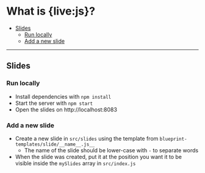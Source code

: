 <h1>What is {live:js}?</h1>

- [Slides](#slides)
  - [Run locally](#run-locally)
  - [Add a new slide](#add-a-new-slide)

---

## Slides

### Run locally

* Install dependencies with `npm install`
* Start the server with `npm start`
* Open the slides on http://localhost:8083


### Add a new slide

* Create a new slide in `src/slides` using the template from `blueprint-templates/slide/__name__.js__`
  * The name of the slide should be lower-case with `-` to separate words
* When the slide was created, put it at the position you want it to be visible inside the `mySlides` array in `src/index.js`

